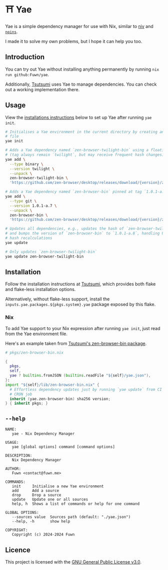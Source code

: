 # ⛩️ Yae

Yae is a simple dependency manager for use with Nix, similar to [niv](https://github.com/nmattia/niv/)
and [`npins`](https://github.com/andir/npins/).

I made it to solve my own problems, but I hope it can help you too.

## Introduction

You can try out Yae without installing anything permanently by running
`nix run github:Fuwn/yae`.

Additionally, [Tsutsumi](https://github.com/Fuwn/tsutsumi) uses Yae to manage
dependencies. You can check out a working implementation there.

## Usage

View the [installations instructions](#installation) below to set up Yae after
running `yae init`.

```sh
# Initialises a Yae environment in the current directory by creating an empty `yae.json`
# file
yae init

# Adds a Yae dependency named `zen-browser-twilight-bin` using a floating tag
# (tag always remain `twilight`, but may receive frequent hash changes)
yae add \
  --type binary \
  --version twilight \
  --unpack \
  zen-browser-twilight-bin \
  'https://github.com/zen-browser/desktop/releases/download/{version}/zen.linux-specific.tar.bz2'

# Adds a Yae dependency named `zen-browser-bin` pinned at tag `1.0.1-a.7`
yae add \
  --type git \
  --version 1.0.1-a.7 \
  --unpack \
  zen-browser-bin \
  'https://github.com/zen-browser/desktop/releases/download/{version}/zen.linux-specific.tar.bz2'

# Updates all dependencies, e.g., updates the hash of `zen-browser-twilight-bin`
# and bumps the version of `zen-browser-bin` to `1.0.1-a.8`, handling URI and
# hash recalculations
yae update

# Only updates `zen-browser-twilight-bin`
yae update zen-browser-twilight-bin
```

## Installation

Follow the installation instructions at [Tsutsumi](https://github.com/Fuwn/tsutsumi),
which provides both flake and flake-less installation options.

Alternatively, without flake-less support, install the
`inputs.yae.packages.${pkgs.system}.yae` package exposed by this flake.

### Nix

To add Yae support to your Nix expression after running `yae init`, just read
from the Yae environment file.

Here's an example taken from [Tsutsumi's zen-browser-bin package](https://github.com/Fuwn/tsutsumi/blob/main/pkgs/zen-browser-bin.nix).

```nix
# pkgs/zen-browser-bin.nix

{
  pkgs,
  self,
  yae ? builtins.fromJSON (builtins.readFile "${self}/yae.json"),
}:
import "${self}/lib/zen-browser-bin.nix" {
  # Effortless dependency updates just by running `yae update` from CI using a
  # CRON job
  inherit (yae.zen-browser-bin) sha256 version;
} { inherit pkgs; }
```

## `--help`

```text
NAME:
   yae - Nix Dependency Manager

USAGE:
   yae [global options] command [command options]

DESCRIPTION:
   Nix Dependency Manager

AUTHOR:
   Fuwn <contact@fuwn.me>

COMMANDS:
   init     Initialise a new Yae environment
   add      Add a source
   drop     Drop a source
   update   Update one or all sources
   help, h  Shows a list of commands or help for one command

GLOBAL OPTIONS:
   --sources value  Sources path (default: "./yae.json")
   --help, -h       show help

COPYRIGHT:
   Copyright (c) 2024-2024 Fuwn
```

## Licence

This project is licensed with the [GNU General Public License v3.0](./LICENSE.txt).
